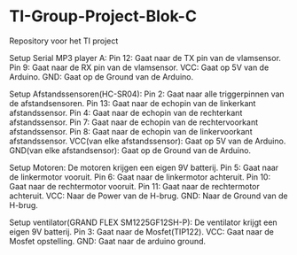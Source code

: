 # TI-Group-Project-Blok-C
Repository voor het TI project

Setup Serial MP3 player A:
Pin 12: Gaat naar de TX pin van de vlamsensor.
Pin 9: Gaat naar de RX pin van de vlamsensor.
VCC: Gaat op 5V van de Arduino.
GND: Gaat op de Ground van de Arduino.

Setup Afstandssensoren(HC-SR04):
Pin 2: Gaat naar alle triggerpinnen van de afstandsensoren.
Pin 13: Gaat naar de echopin van de linkerkant afstandssensor.
Pin 4: Gaat naar de echopin van de rechterkant afstandssensor.
Pin 7: Gaat naar de echopin van de rechtervoorkant afstandssensor.
Pin 8: Gaat naar de echopin van de linkervoorkant afstandssensor.
VCC(van elke afstandssensor): Gaat op 5V van de Arduino.
GND(van elke afstandsensor): Gaat op de Ground van de Arduino.

Setup Motoren:
De motoren krijgen een eigen 9V batterij.
Pin 5: Gaat naar de linkermotor vooruit.
Pin 6: Gaat naar de linkermotor achteruit.
Pin 10: Gaat naar de rechtermotor vooruit.
Pin 11: Gaat naar de rechtermotor achteruit.
VCC: Naar de Power van de H-brug.
GND: Naar de Ground van de H-brug.

Setup ventilator(GRAND FLEX SM1225GF12SH-P):
De ventilator krijgt een eigen 9V batterij.
Pin 3: Gaat naar de Mosfet(TIP122).
VCC: Gaat naar de Mosfet opstelling.
GND: Gaat naar de arduino ground.
